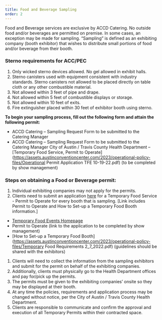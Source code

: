 ```yaml
---
title: Food and Beverage Sampling
order: 2
---
```


Food and Beverage services are exclusive by ACCD Catering. No outside food and/or beverages are permitted on premise. In some cases, an exception may be made for sampling. “Sampling” is defined as an exhibiting company (booth exhibitor) that wishes to distribute small portions of food and/or beverage from their booth.

### Sterno requirements for ACC/PEC

1. Only wicked sterno devices allowed. No gel allowed in exhibit halls.
2. Sterno canisters used with equipment consistent with industry standards. Sterno canisters
not allowed to be placed directly on table cloth or any other combustible material.
3. Not allowed within 3 feet of pipe and drape.
4. Not allowed within 5 feet of combustible displays or storage.
5. Not allowed within 10 feet of exits.
6. Fire extinguisher placed within 30 feet of exhibitor booth using sterno.

**To begin your sampling process, fill out the following form and attain the following permit:**

- ACCD Catering – Sampling Request Form to be submitted to the Catering Manager
- ACCD Catering – Sampling Request Form to be submitted to the Catering Manager
City of Austin / Travis County Health Department – [Temporary Food Service, Permit to Operate](https://assets.austinconventioncenter.com/2023/operational-policy-files/Operational Permit Application TFE 10-19-22.pdf) (to be completed by show management)

### Steps on obtaining a Food or Beverage permit:

1. Individual exhibiting companies may not apply for the permits.
1. Clients need to submit an application [here](http://www.austintexas.gov/department/temporary-food-events) for a Temporary Food Service - Permit to Operate for every booth that is sampling. [Link includes Permit to Operate and How to Set-up a Temporary Food Booth information.]
 - [Temporary Food Events Homepage](http://www.austintexas.gov/department/temporary-food-events)
 - Permit to Operate (link to the application to be completed by show management)
 - [How to Set-up a Temporary Food Booth](https://assets.austinconventioncenter.com/2023/operational-policy-files/Temporary Food Requirements 2_7_2022.pdf) (guidelines should be shared with the exhibitors)
1. Clients will need to collect the information from the sampling exhibitors and submit for the permit on behalf of the exhibiting companies.
1. Additionally, clients must physically go to the Health Department offices and pay for/pick up the permits.
1. The permits must be given to the exhibiting companies’ onsite so they may be displayed at their booth.
1. At any time the policies, requirements and application process may be changed without notice, per the City of Austin / Travis County Health Department.
1. Clients are responsible to communicate and confirm the approval and execution of all Temporary Permits within their contracted space.
